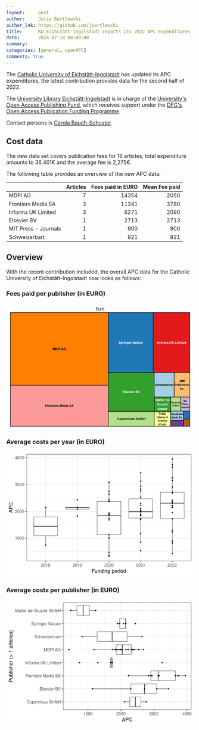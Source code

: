 ```yaml
---
layout:     post
author:     Julia Bartlewski
author_lnk: https://github.com/jbartlewski
title:      KU Eichstätt-Ingolstadt reports its 2022 APC expenditures
date:       2024-07-18 08:00:00
summary:    
categories: [general, openAPC]
comments: true
---
```





The [Catholic University of Eichstätt-Ingolstadt](https://www.ku.de/) has updated its APC expenditures, the latest contribution provides data for the second half of 2022.

The [University Library Eichstätt-Ingolstadt](https://www.ku.de/en/university-library) is in charge of the [University's Open Access Publishing Fund](https://www.ku.de/bibliothek/forschen-und-publizieren/open-access), which receives support under the [DFG's Open Access Publication Funding Programme](https://www.dfg.de/en/research_funding/programmes/infrastructure/lis/open_access/infrastructure_funding/).

Contact persons is [Carola Bauch-Schuster](<mailto:Carola.Bauch@ku.de>).


## Cost data



The new data set covers publication fees for 16 articles, total expenditure amounts to 36,401€ and the average fee is 2,275€.

The following table provides an overview of the new APC data:




|                     | Articles| Fees paid in EURO| Mean Fee paid|
|:--------------------|--------:|-----------------:|-------------:|
|MDPI AG              |        7|             14354|          2050|
|Frontiers Media SA   |        3|             11341|          3780|
|Informa UK Limited   |        3|              6271|          2090|
|Elsevier BV          |        1|              2713|          2713|
|MIT Press - Journals |        1|               900|           900|
|Schweizerbart        |        1|               821|           821|



## Overview

With the recent contribution included, the overall APC data for the Catholic University of Eichstätt-Ingolstadt now looks as follows:

### Fees paid per publisher (in EURO)

![plot of chunk tree_kuei_2024_07_18_full](/figure/tree_kuei_2024_07_18_full-1.png)

###  Average costs per year (in EURO)

![plot of chunk box_kuei_2024_07_18_year_full](/figure/box_kuei_2024_07_18_year_full-1.png)

###  Average costs per publisher (in EURO)

![plot of chunk box_kuei_2024_07_18_publisher_full](/figure/box_kuei_2024_07_18_publisher_full-1.png)

